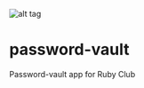 ![alt tag](https://travis-ci.org/damnhipster/password-vault.png)

password-vault
==============

Password-vault app for Ruby Club
